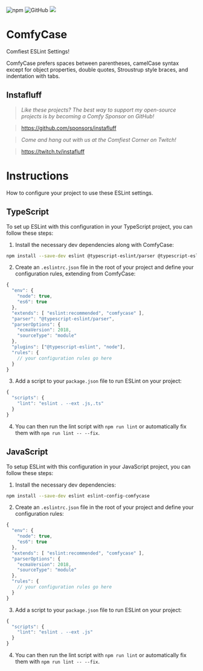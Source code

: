 ![npm](https://img.shields.io/npm/v/eslint-config-comfycase?style=flat-square) ![GitHub](https://img.shields.io/github/license/instafluff/comfycase?style=flat-square) [![](https://data.jsdelivr.com/v1/package/npm/eslint-config-comfycase/badge)](https://www.jsdelivr.com/package/npm/eslint-config-comfycase)

# ComfyCase
Comfiest ESLint Settings!

ComfyCase prefers spaces between parentheses, camelCase syntax except for object properties, double quotes, Stroustrup style braces, and indentation with tabs.

## Instafluff ##
> *Like these projects? The best way to support my open-source projects is by becoming a Comfy Sponsor on GitHub!*

> https://github.com/sponsors/instafluff

> *Come and hang out with us at the Comfiest Corner on Twitch!*

> https://twitch.tv/instafluff

# Instructions
How to configure your project to use these ESLint settings.

## TypeScript
To set up ESLint with this configuration in your TypeScript project, you can follow these steps:

1. Install the necessary dev dependencies along with ComfyCase:
```Bash
npm install --save-dev eslint @typescript-eslint/parser @typescript-eslint/eslint-plugin eslint-config-comfycase
```
2. Create an `.eslintrc.json` file in the root of your project and define your configuration rules, extending from ComfyCase:
```JavaScript
{
  "env": {
    "node": true,
    "es6": true
  },
  "extends": [ "eslint:recommended", "comfycase" ],
  "parser": "@typescript-eslint/parser",
  "parserOptions": {
    "ecmaVersion": 2018,
    "sourceType": "module"
  },
  "plugins": ["@typescript-eslint", "node"],
  "rules": {
    // your configuration rules go here
  }
}
```
3. Add a script to your `package.json` file to run ESLint on your project:
```JavaScript
{
  "scripts": {
    "lint": "eslint . --ext .js,.ts"
  }
}
```
4. You can then run the lint script with `npm run lint` or automatically fix them with `npm run lint -- --fix`.

## JavaScript
To setup ESLint with this configuration in your JavaScript project, you can follow these steps:

1. Install the necessary dev dependencies:
```Bash
npm install --save-dev eslint eslint-config-comfycase
```
2. Create an `.eslintrc.json` file in the root of your project and define your configuration rules:
```JavaScript
{
  "env": {
    "node": true,
    "es6": true
  },
  "extends": [ "eslint:recommended", "comfycase" ],
  "parserOptions": {
    "ecmaVersion": 2018,
    "sourceType": "module"
  },
  "rules": {
    // your configuration rules go here
  }
}
```
3. Add a script to your `package.json` file to run ESLint on your project:
```JavaScript
{
  "scripts": {
    "lint": "eslint . --ext .js"
  }
}
```
4. You can then run the lint script with `npm run lint` or automatically fix them with `npm run lint -- --fix`.